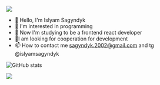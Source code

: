![](https://www.codewars.com/users/SteadyFred/badges/large)

- 👋 Hello, I'm Islyam Sagyndyk
- 👀 I'm interested in programming
- 🌱 Now I'm studying to be a frontend react developer
- 💞️I am looking for cooperation for development
- 📫 How to contact me sagyndyk.2002@gmail.com and tg @islyamsagyndyk

![GitHub stats](https://github-readme-stats.vercel.app/api?username=fredsteady23&show_icons=true&theme=github_dark_dimmed)

![](https://komarev.com/ghpvc/?username=fredsteady23&color=blue&style=for-the-badge)
<!---
FredSteady23/FredSteady23 is a ✨ special ✨ repository because its `README.md` (this file) appears on your GitHub profile.
You can click the Preview link to take a look at your changes.
--->

